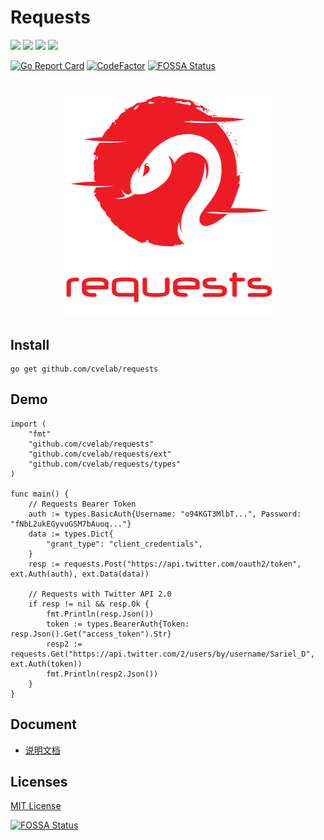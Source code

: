 # Requests

[![](https://img.shields.io/github/license/cvelab/requests?style=flat-square)](https://github.com/cvelab/requests/blob/main/LICENSE)
[![](https://img.shields.io/badge/made%20by-cvelab-blue?style=flat-square)](https://github.com/cvelab)
[![](https://img.shields.io/github/go-mod/go-version/cvelab/requests?style=flat-square)](https://go.dev/)
[![](https://img.shields.io/github/v/tag/cvelab/requests?style=flat-square)](https://github.com/cvelab/requests)

[![Go Report Card](https://goreportcard.com/badge/github.com/cvelab/requests)](https://goreportcard.com/report/github.com/cvelab/requests)
[![CodeFactor](https://www.codefactor.io/repository/github/cvelab/requests/badge)](https://www.codefactor.io/repository/github/cvelab/requests)
[![FOSSA Status](https://app.fossa.com/api/projects/git%2Bgithub.com%2Fcvelab%2Frequests.svg?type=shield)](https://app.fossa.com/projects/git%2Bgithub.com%2Fcvelab%2Frequests?ref=badge_shield)

<h1 align="center"><img src="https://raw.githubusercontent.com/cvelab/requests/main/docs/static/logo.png" alt="Logo"/></h1>

## Install

```shell
go get github.com/cvelab/requests
```

## Demo

```golang
import (
    "fmt"
    "github.com/cvelab/requests"
    "github.com/cvelab/requests/ext"
    "github.com/cvelab/requests/types"
)

func main() {
    // Requests Bearer Token
    auth := types.BasicAuth{Username: "o94KGT3MlbT...", Password: "fNbL2ukEGyvuGSM7bAuoq..."}
    data := types.Dict{
        "grant_type": "client_credentials",
    }
    resp := requests.Post("https://api.twitter.com/oauth2/token", ext.Auth(auth), ext.Data(data))
    
    // Requests with Twitter API 2.0
    if resp != nil && resp.Ok {
        fmt.Println(resp.Json())
        token := types.BearerAuth{Token: resp.Json().Get("access_token").Str}
        resp2 := requests.Get("https://api.twitter.com/2/users/by/username/Sariel_D", ext.Auth(token))
        fmt.Println(resp2.Json())
    }
}
```

## Document

- [说明文档](https://requests.cvelab.com)

## Licenses

[MIT License](https://github.com/cvelab/requests/blob/main/LICENSE)

[![FOSSA Status](https://app.fossa.com/api/projects/git%2Bgithub.com%2Fcvelab%2Frequests.svg?type=large)](https://app.fossa.com/projects/git%2Bgithub.com%2Fcvelab%2Frequests?ref=badge_large)
